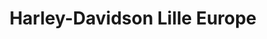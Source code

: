 ---
title: "Harley-Davidson Lille Europe"
url: /seclin/harley-davidson-lille-europe/
shop: Motorrad
---